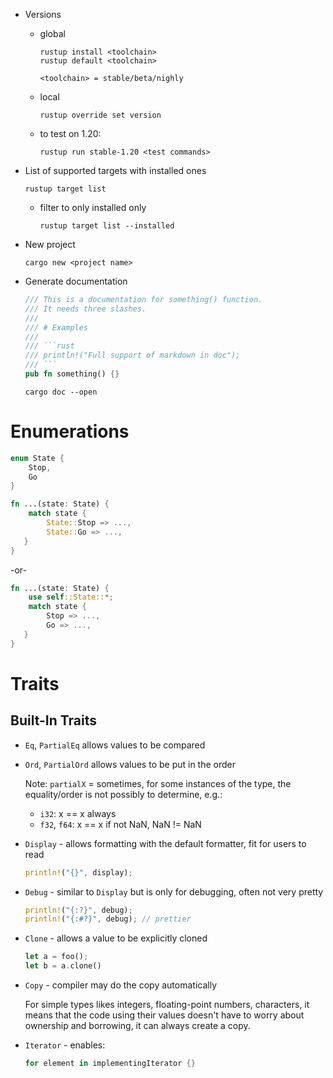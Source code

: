 - Versions

  - global
    ```
    rustup install <toolchain>
    rustup default <toolchain>

    <toolchain> = stable/beta/nighly
    ```

  - local
    ```
    rustup override set version
    ```
    
  - to test on 1.20:
    ```
    rustup run stable-1.20 <test commands>
    ```
    
- List of supported targets with installed ones
  ```
  rustup target list
  ```
  
  - filter to only installed only
    ```
    rustup target list --installed
    ```
    
- New project
  ```
  cargo new <project name>
  ```
  
- Generate documentation
  ```rust
  /// This is a documentation for something() function.
  /// It needs three slashes.
  ///
  /// # Examples
  /// 
  /// ```rust
  /// println!("Full support of markdown in doc");
  /// ```
  pub fn something() {}
  ```

  ```
  cargo doc --open
  ```

Enumerations
============
```rust
enum State {
    Stop,
    Go
}
```
```rust
fn ...(state: State) {
    match state {
        State::Stop => ...,
        State::Go => ...,
   }
}
```
-or-
```rust
fn ...(state: State) {
    use self::State::*;
    match state {
        Stop => ...,
        Go => ...,
   }
}
```

Traits
======

Built-In Traits
---------------
- `Eq`, `PartialEq` allows values to be compared
- `Ord`, `PartialOrd` allows values to be put in the order

   Note: `partialX` = sometimes, for some instances of the type, the equality/order is not possibly to determine, e.g.:
  
    - `i32`: x == x always
    - `f32`, `f64`: x == x if not NaN, NaN != NaN
 
- `Display` - allows formatting with the default formatter, fit for users to read
  ```rust
  println!("{}", display);
  ```    
- `Debug` - similar to `Display` but is only for debugging, often not very pretty
  ```rust
  println!("{:?}", debug);
  println!("{:#?}", debug); // prettier
  ```

- `Clone` - allows a value to be explicitly cloned
  ```rust
  let a = foo();
  let b = a.clone()
  ```
- `Copy` - compiler may do the copy automatically
  
  For simple types likes integers, floating-point numbers, characters, it means that the code using their values doesn't have to worry about ownership and borrowing, it can always create a copy.

- `Iterator` - enables:
  ```rust
  for element in implementingIterator {}
  ```
